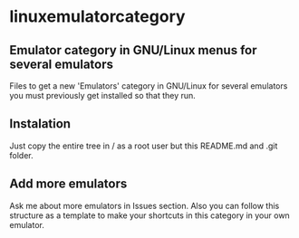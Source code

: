 # linuxemulatorcategory
## Emulator category in GNU/Linux menus for several emulators 

Files to get a new 'Emulators' category in GNU/Linux for several emulators you must previously get installed so that they run.

## Instalation
Just copy the entire tree in / as a root user but this README.md and .git folder.

## Add more emulators
Ask me about more emulators in Issues section.
Also you can follow this structure as a template to make your shortcuts in this category in your own emulator.
